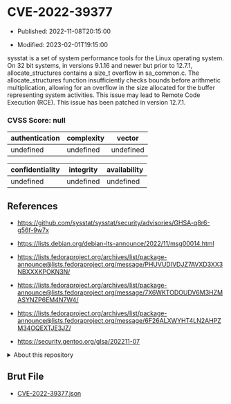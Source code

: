 # CVE-2022-39377

- Published: 2022-11-08T20:15:00

- Modified: 2023-02-01T19:15:00

sysstat is a set of system performance tools for the Linux operating system. On 32 bit systems, in versions 9.1.16 and newer but prior to 12.7.1, allocate_structures contains a size_t overflow in sa_common.c. The allocate_structures function insufficiently checks bounds before arithmetic multiplication, allowing for an overflow in the size allocated for the buffer representing system activities. This issue may lead to Remote Code Execution (RCE). This issue has been patched in version 12.7.1.

### CVSS Score: **null**

| authentication | complexity | vector |
| --- | --- | --- |
| undefined | undefined | undefined |

| confidentiality | integrity | availability |
| --- | --- | --- |
| undefined | undefined | undefined |

## References

* https://github.com/sysstat/sysstat/security/advisories/GHSA-q8r6-g56f-9w7x

* https://lists.debian.org/debian-lts-announce/2022/11/msg00014.html

* https://lists.fedoraproject.org/archives/list/package-announce@lists.fedoraproject.org/message/PHUVUDIVDJZ7AVXD3XX3NBXXXKPOKN3N/

* https://lists.fedoraproject.org/archives/list/package-announce@lists.fedoraproject.org/message/7X6WKTODOUDV6M3HZMASYNZP6EM4N7W4/

* https://lists.fedoraproject.org/archives/list/package-announce@lists.fedoraproject.org/message/6F26ALXWYHT4LN2AHPZM34OQEXTJE3JZ/

* https://security.gentoo.org/glsa/202211-07

<details>
<summary>About this repository</summary> 

  This repository is part of the project [Live Hack CVE](https://github.com/Live-Hack-CVE). Main website can be found [www.live-hack.org](https://www.live-hack.org) 
  
  Made by [Sn0wAlice](https://github.com/Sn0wAlice) for the people that care about security and need to have a feed of the latest CVEs. Hope you enjoy it, don't forget to star the repo and follow me on [Twitter](https://twitter.com/Sn0wAlice) and [Github](https://github.com/Sn0wAlice). And that is my [personnal website](https://www.alice-snow.me/)

  - [Home Page](https://github.com/Live-Hack-CVE)
  - [Framework](https://github.com/Live-Hack-CVE/cve-framework)
  - [CVE database](https://github.com/Live-Hack-CVE/full_database)
  - [Changelog](https://github.com/Live-Hack-CVE/Changelog)
</details>

## Brut File

* [CVE-2022-39377.json](https://raw.githubusercontent.com/Live-Hack-CVE/full_database/main/cves/2022/CVE-2022-39377.json)

